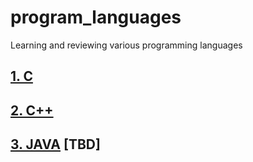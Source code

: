 # program_languages
Learning and reviewing various programming languages

## [1. C](https://github.com/JoonHyeok-hozy-Kim/program_languages/blob/main/C/c_main.md)

## [2. C++](https://github.com/JoonHyeok-hozy-Kim/program_languages/blob/main/modu/C%2B%2B/00_C%2B%2B_main.md)

## [3. JAVA]() [TBD]

